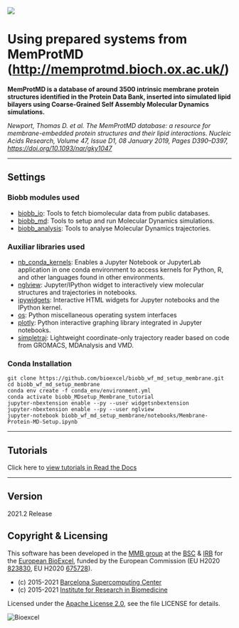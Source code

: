 [![](https://readthedocs.org/projects/biobb-wf-md-setup-membrane/badge/?version=latest)](https://biobb-wf-md-setup-membrane.readthedocs.io/en/latest/)

# Using prepared systems from MemProtMD (http://memprotmd.bioch.ox.ac.uk/)

**MemProtMD is a database of around 3500 intrinsic membrane protein structures identified in the Protein Data Bank, inserted into simulated lipid bilayers using Coarse-Grained Self Assembly Molecular Dynamics simulations.**

*Newport, Thomas D. et al. The MemProtMD database: a resource for membrane-embedded protein structures and their lipid interactions. Nucleic Acids Research, Volume 47, Issue D1, 08 January 2019, Pages D390–D397, https://doi.org/10.1093/nar/gky1047*

***

## Settings

### Biobb modules used

* [biobb_io](https://github.com/bioexcel/biobb_io): Tools to fetch biomolecular data from public databases.
* [biobb_md](https://github.com/bioexcel/biobb_md): Tools to setup and run Molecular Dynamics simulations.
* [biobb_analysis](https://github.com/bioexcel/biobb_analysis): Tools to analyse Molecular Dynamics trajectories.

### Auxiliar libraries used

* [nb_conda_kernels](https://github.com/Anaconda-Platform/nb_conda_kernels): Enables a Jupyter Notebook or JupyterLab application in one conda environment to access kernels for Python, R, and other languages found in other environments.
* [nglview](http://nglviewer.org/#nglview): Jupyter/IPython widget to interactively view molecular structures and trajectories in notebooks.
* [ipywidgets](https://github.com/jupyter-widgets/ipywidgets): Interactive HTML widgets for Jupyter notebooks and the IPython kernel.
* [os](https://docs.python.org/3/library/os.html): Python miscellaneous operating system interfaces
* [plotly](https://plot.ly/python/offline/): Python interactive graphing library integrated in Jupyter notebooks.
* [simpletraj](https://github.com/arose/simpletraj): Lightweight coordinate-only trajectory reader based on code from GROMACS, MDAnalysis and VMD.

### Conda Installation

```console
git clone https://github.com/bioexcel/biobb_wf_md_setup_membrane.git
cd biobb_wf_md_setup_membrane
conda env create -f conda_env/environment.yml
conda activate biobb_MDsetup_Membrane_tutorial
jupyter-nbextension enable --py --user widgetsnbextension
jupyter-nbextension enable --py --user nglview
jupyter-notebook biobb_wf_md_setup_membrane/notebooks/Membrane-Protein-MD-Setup.ipynb
```

***

## Tutorials

Click here to [view tutorials in Read the Docs](https://biobb-wf-md-setup-membrane.readthedocs.io/en/latest/)

***

## Version
2021.2 Release

## Copyright & Licensing
This software has been developed in the [MMB group](http://mmb.irbbarcelona.org) at the [BSC](http://www.bsc.es/) & [IRB](https://www.irbbarcelona.org/) for the [European BioExcel](http://bioexcel.eu/), funded by the European Commission (EU H2020 [823830](http://cordis.europa.eu/projects/823830), EU H2020 [675728](http://cordis.europa.eu/projects/675728)).

* (c) 2015-2021 [Barcelona Supercomputing Center](https://www.bsc.es/)
* (c) 2015-2021 [Institute for Research in Biomedicine](https://www.irbbarcelona.org/)

Licensed under the
[Apache License 2.0](https://www.apache.org/licenses/LICENSE-2.0), see the file LICENSE for details.

![](https://bioexcel.eu/wp-content/uploads/2019/04/Bioexcell_logo_1080px_transp.png "Bioexcel")
